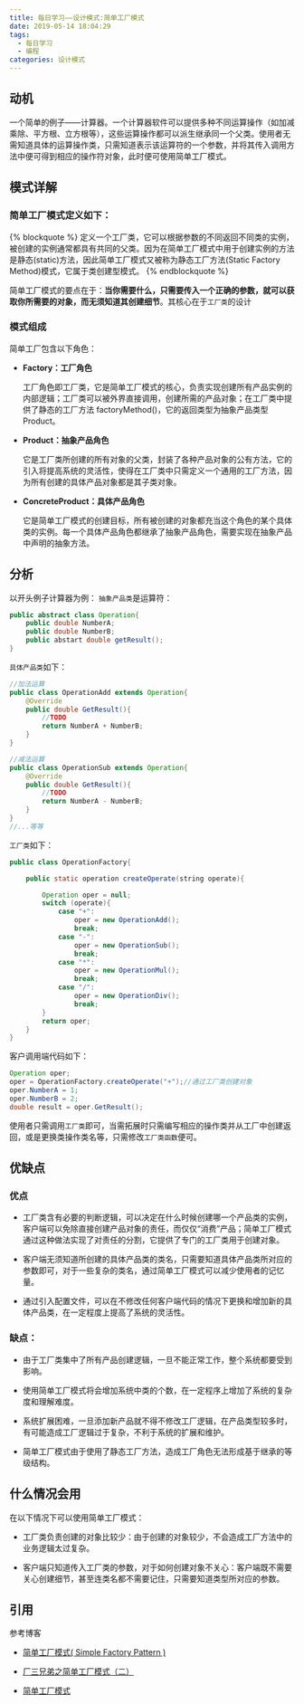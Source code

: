 ```yaml
---
title: 每日学习——设计模式:简单工厂模式
date: 2019-05-14 18:04:29
tags:
  - 每日学习
  - 编程
categories: 设计模式
---
```


## 动机

一个简单的例子——计算器。一个计算器软件可以提供多种不同运算操作（如加减乘除、平方根、立方根等），这些运算操作都可以派生继承同一个父类。使用者无需知道具体的运算操作类，只需知道表示该运算符的一个参数，并将其传入调用方法中便可得到相应的操作符对象，此时便可使用简单工厂模式。

## 模式详解

### 简单工厂模式定义如下：

{% blockquote %}
定义一个工厂类，它可以根据参数的不同返回不同类的实例，被创建的实例通常都具有共同的父类。因为在简单工厂模式中用于创建实例的方法是静态(static)方法，因此简单工厂模式又被称为静态工厂方法(Static Factory Method)模式，它属于类创建型模式。
{% endblockquote %}

简单工厂模式的要点在于：**当你需要什么，只需要传入一个正确的参数，就可以获取你所需要的对象，而无须知道其创建细节**。其核心在于`工厂类`的设计

### 模式组成

简单工厂包含以下角色：

- **Factory：工厂角色**

  工厂角色即工厂类，它是简单工厂模式的核心，负责实现创建所有产品实例的内部逻辑；工厂类可以被外界直接调用，创建所需的产品对象；在工厂类中提供了静态的工厂方法 factoryMethod()，它的返回类型为抽象产品类型 Product。

- **Product：抽象产品角色**

  它是工厂类所创建的所有对象的父类，封装了各种产品对象的公有方法，它的引入将提高系统的灵活性，使得在工厂类中只需定义一个通用的工厂方法，因为所有创建的具体产品对象都是其子类对象。

- **ConcreteProduct：具体产品角色**

  它是简单工厂模式的创建目标，所有被创建的对象都充当这个角色的某个具体类的实例。每一个具体产品角色都继承了抽象产品角色，需要实现在抽象产品中声明的抽象方法。

## 分析

以开头例子计算器为例：
`抽象产品类`是运算符：

```java
public abstract class Operation{
    public double NumberA;
    public double NumberB;
    public abstart double getResult();
}
```

`具体产品类`如下：

```java
//加法运算
public class OperationAdd extends Operation{
    @Override
    public double GetResult(){
        //TODO
        return NumberA + NumberB;
    }
}

//减法运算
public class OperationSub extends Operation{
    @Override
    public double GetResult(){
        //TODO
        return NumberA - NumberB;
    }
}
//...等等
```

`工厂类`如下：

```java
public class OperationFactory{

    public static operation createOperate(string operate){

        Operation oper = null;
        switch (operate){
            case "+":
                oper = new OperationAdd();
                break;
            case "-":
                oper = new OperationSub();
                break;
            case "*":
                oper = new OperationMul();
                break;
            case "/":
                oper = new OperationDiv();
                break;
        }
        return oper;
    }
}
```

客户调用端代码如下：

```java
Operation oper;
oper = OperationFactory.createOperate("+");//通过工厂类创建对象
oper.NumberA = 1;
oper.NumberB = 2;
double result = oper.GetResult();
```

使用者只需调用`工厂类`即可，当需拓展时只需编写相应的操作类并从工厂中创建返回，或是更换类操作类名等，只需修改`工厂类函数`便可。

## 优缺点

### 优点

- 工厂类含有必要的判断逻辑，可以决定在什么时候创建哪一个产品类的实例，客户端可以免除直接创建产品对象的责任，而仅仅“消费”产品；简单工厂模式通过这种做法实现了对责任的分割，它提供了专门的工厂类用于创建对象。

- 客户端无须知道所创建的具体产品类的类名，只需要知道具体产品类所对应的参数即可，对于一些复杂的类名，通过简单工厂模式可以减少使用者的记忆量。

- 通过引入配置文件，可以在不修改任何客户端代码的情况下更换和增加新的具体产品类，在一定程度上提高了系统的灵活性。

### 缺点：

- 由于工厂类集中了所有产品创建逻辑，一旦不能正常工作，整个系统都要受到影响。

- 使用简单工厂模式将会增加系统中类的个数，在一定程序上增加了系统的复杂度和理解难度。

- 系统扩展困难，一旦添加新产品就不得不修改工厂逻辑，在产品类型较多时，有可能造成工厂逻辑过于复杂，不利于系统的扩展和维护。

- 简单工厂模式由于使用了静态工厂方法，造成工厂角色无法形成基于继承的等级结构。

## 什么情况会用

在以下情况下可以使用简单工厂模式：

- 工厂类负责创建的对象比较少：由于创建的对象较少，不会造成工厂方法中的业务逻辑太过复杂。

- 客户端只知道传入工厂类的参数，对于如何创建对象不关心：客户端既不需要关心创建细节，甚至连类名都不需要记住，只需要知道类型所对应的参数。

## 引用

参考博客

- [简单工厂模式( Simple Factory Pattern )](https://design-patterns.readthedocs.io/zh_CN/latest/creational_patterns/simple_factory.html)

- [厂三兄弟之简单工厂模式（二）](http://blog.csdn.net/lovelion/article/details/9300549)

- [简单工厂模式](https://wizardforcel.gitbooks.io/design-pattern-lessons/content/lesson1.html)
